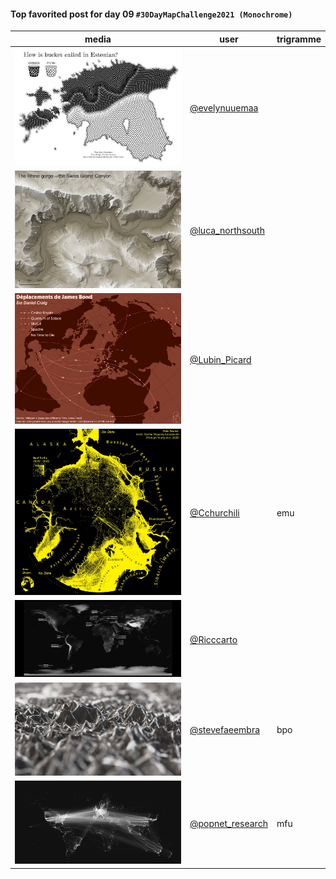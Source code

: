 #### Top favorited post for day 09 `#30DayMapChallenge2021 (Monochrome)`

| media | user | trigramme |
|-------|------|-----------|
| ![image](../uploads/a77790c192e11695a462b4fbdf275ea9/image.png) |[@evelynuuemaa](https://twitter.com/evelynuuemaa/status/1457972455344123907)||
| ![image](../uploads/3b7172e63963e42214115dec60b3e1e3/image.png) |[@luca_northsouth](https://twitter.com/luca_northsouth/status/1458017533974532098)||
| ![image](../uploads/100c06d4f50e27e1dc5759ff1bf53ed4/image.png) |[@Lubin_Picard](https://twitter.com/Lubin_Picard/status/1457958633665404933)||
| ![image](../uploads/70ddfda6395fd302208287e9a6a77a8b/image.png) |[@Cchurchili](https://twitter.com/Cchurchili/status/1458075190722707459)|emu|
| ![image](../uploads/6649907bab142e768e5671eacae56aae/image.png) |[@Ricccarto](https://twitter.com/Ricccarto/status/1325880965399539717)||
| ![image](../uploads/68e1b9d5ddde4f3979d1c7ee40feea9e/image.png) |[@stevefaeembra](https://twitter.com/stevefaeembra/status/1457974229287292928)|bpo|
| ![image](../uploads/412c48e33edb63c937d8d50261f21755/image.png) |[@popnet_research](https://twitter.com/popnet_research/status/1458182479534338050)|mfu|